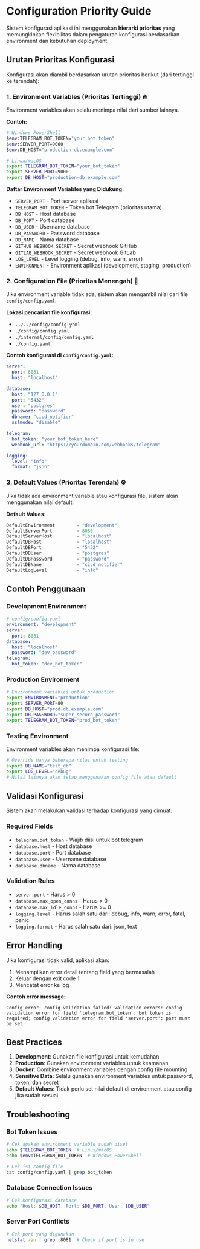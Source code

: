 # Configuration Priority Guide

Sistem konfigurasi aplikasi ini menggunakan **hierarki prioritas** yang memungkinkan flexibilitas dalam pengaturan konfigurasi berdasarkan environment dan kebutuhan deployment.

## Urutan Prioritas Konfigurasi

Konfigurasi akan diambil berdasarkan urutan prioritas berikut (dari tertinggi ke terendah):

### 1. **Environment Variables** (Prioritas Tertinggi) 🔥
Environment variables akan selalu menimpa nilai dari sumber lainnya.

**Contoh:**
```bash
# Windows PowerShell
$env:TELEGRAM_BOT_TOKEN="your_bot_token"
$env:SERVER_PORT=9000
$env:DB_HOST="production-db.example.com"

# Linux/macOS
export TELEGRAM_BOT_TOKEN="your_bot_token"
export SERVER_PORT=9000
export DB_HOST="production-db.example.com"
```

**Daftar Environment Variables yang Didukung:**
- `SERVER_PORT` - Port server aplikasi
- `TELEGRAM_BOT_TOKEN` - Token bot Telegram (prioritas utama)
- `DB_HOST` - Host database
- `DB_PORT` - Port database
- `DB_USER` - Username database
- `DB_PASSWORD` - Password database
- `DB_NAME` - Nama database
- `GITHUB_WEBHOOK_SECRET` - Secret webhook GitHub
- `GITLAB_WEBHOOK_SECRET` - Secret webhook GitLab
- `LOG_LEVEL` - Level logging (debug, info, warn, error)
- `ENVIRONMENT` - Environment aplikasi (development, staging, production)

### 2. **Configuration File** (Prioritas Menengah) 📄
Jika environment variable tidak ada, sistem akan mengambil nilai dari file `config/config.yaml`.

**Lokasi pencarian file konfigurasi:**
- `../../config/config.yaml`
- `./config/config.yaml`
- `./internal/config/config.yaml`
- `./config.yaml`

**Contoh konfigurasi di `config/config.yaml`:**
```yaml
server:
  port: 8081
  host: "localhost"

database:
  host: "127.0.0.1"
  port: "5432"
  user: "postgres"
  password: "password"
  dbname: "cicd_notifier"
  sslmode: "disable"

telegram:
  bot_token: "your_bot_token_here"
  webhook_url: "https://yourdomain.com/webhooks/telegram"

logging:
  level: "info"
  format: "json"
```

### 3. **Default Values** (Prioritas Terendah) ⚙️
Jika tidak ada environment variable atau konfigurasi file, sistem akan menggunakan nilai default.

**Default Values:**
```go
DefaultEnvironment        = "development"
DefaultServerPort         = 8080
DefaultServerHost         = "localhost"
DefaultDBHost             = "localhost"
DefaultDBPort             = "5432"
DefaultDBUser             = "postgres"
DefaultDBPassword         = "password"
DefaultDBName             = "cicd_notifier"
DefaultLogLevel           = "info"
```

## Contoh Penggunaan

### Development Environment
```yaml
# config/config.yaml
environment: "development"
server:
  port: 8081
database:
  host: "localhost"
  password: "dev_password"
telegram:
  bot_token: "dev_bot_token"
```

### Production Environment
```bash
# Environment variables untuk production
export ENVIRONMENT="production"
export SERVER_PORT=80
export DB_HOST="prod-db.example.com"
export DB_PASSWORD="super_secure_password"
export TELEGRAM_BOT_TOKEN="prod_bot_token"
```

### Testing Environment
Environment variables akan menimpa konfigurasi file:
```bash
# Override hanya beberapa nilai untuk testing
export DB_NAME="test_db"
export LOG_LEVEL="debug"
# Nilai lainnya akan tetap menggunakan config file atau default
```

## Validasi Konfigurasi

Sistem akan melakukan validasi terhadap konfigurasi yang dimuat:

### Required Fields
- `telegram.bot_token` - Wajib diisi untuk bot telegram
- `database.host` - Host database
- `database.port` - Port database  
- `database.user` - Username database
- `database.dbname` - Nama database

### Validation Rules
- `server.port` - Harus > 0
- `database.max_open_conns` - Harus > 0
- `database.max_idle_conns` - Harus >= 0
- `logging.level` - Harus salah satu dari: debug, info, warn, error, fatal, panic
- `logging.format` - Harus salah satu dari: json, text

## Error Handling

Jika konfigurasi tidak valid, aplikasi akan:
1. Menampilkan error detail tentang field yang bermasalah
2. Keluar dengan exit code 1
3. Mencatat error ke log

**Contoh error message:**
```
Config error: config validation failed: validation errors: config validation error for field 'telegram.bot_token': bot token is required; config validation error for field 'server.port': port must be set
```

## Best Practices

1. **Development**: Gunakan file konfigurasi untuk kemudahan
2. **Production**: Gunakan environment variables untuk keamanan
3. **Docker**: Combine environment variables dengan config file mounting
4. **Sensitive Data**: Selalu gunakan environment variables untuk password, token, dan secret
5. **Default Values**: Tidak perlu set nilai default di environment atau config jika sudah sesuai

## Troubleshooting

### Bot Token Issues
```bash
# Cek apakah environment variable sudah diset
echo $TELEGRAM_BOT_TOKEN  # Linux/macOS
echo $env:TELEGRAM_BOT_TOKEN  # Windows PowerShell

# Cek isi config file
cat config/config.yaml | grep bot_token
```

### Database Connection Issues
```bash
# Cek konfigurasi database
echo "Host: $DB_HOST, Port: $DB_PORT, User: $DB_USER"
```

### Server Port Conflicts
```bash
# Cek port yang digunakan
netstat -an | grep :8081  # Check if port is in use
```
